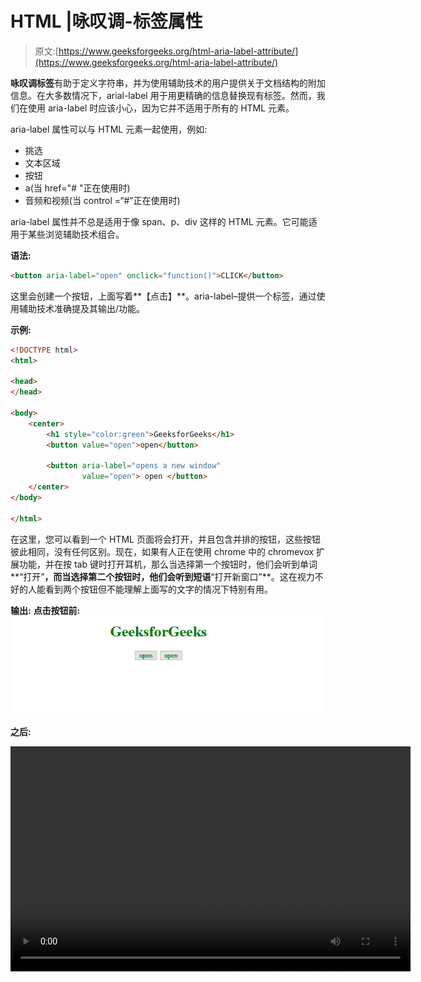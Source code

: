 # HTML |咏叹调-标签属性

> 原文:[https://www.geeksforgeeks.org/html-aria-label-attribute/](https://www.geeksforgeeks.org/html-aria-label-attribute/)

**咏叹调标签**有助于定义字符串，并为使用辅助技术的用户提供关于文档结构的附加信息。在大多数情况下，arial-label 用于用更精确的信息替换现有标签。然而，我们在使用 aria-label 时应该小心，因为它并不适用于所有的 HTML 元素。

aria-label 属性可以与 HTML 元素一起使用，例如:

*   挑选
*   文本区域
*   按钮
*   a(当 href="# "正在使用时)
*   音频和视频(当 control =“#”正在使用时)

aria-label 属性并不总是适用于像 span、p、div 这样的 HTML 元素。它可能适用于某些浏览辅助技术组合。

**语法:**

```html
<button aria-label="open" onclick="function()">CLICK</button>
```

这里会创建一个按钮，上面写着**【点击】**。aria-label–提供一个标签，通过使用辅助技术准确提及其输出/功能。

**示例:**

```html
<!DOCTYPE html>
<html>

<head>
</head>

<body>
    <center>
        <h1 style="color:green">GeeksforGeeks</h1>
        <button value="open">open</button>

        <button aria-label="opens a new window" 
                value="open"> open </button>
    </center>
</body>

</html>
```

在这里，您可以看到一个 HTML 页面将会打开，并且包含并排的按钮，这些按钮彼此相同，没有任何区别。现在，如果有人正在使用 chrome 中的 chromevox 扩展功能，并在按 tab 键时打开耳机，那么当选择第一个按钮时，他们会听到单词**“打开”**，而当选择第二个按钮时，他们会听到短语**“打开新窗口”**。这在视力不好的人能看到两个按钮但不能理解上面写的文字的情况下特别有用。

**输出:**
**点击按钮前:**
![](img/3608125f2212f2deb204c19ac85d6e92.png)

**之后:**

<video class="wp-video-shortcode" id="video-347205-1" width="640" height="360" preload="metadata" controls=""><source type="video/mp4" src="https://contribute.geeksforgeeks.org/wp-content/uploads/20190926_171451_Trim1.mp4?_=1">[https://contribute.geeksforgeeks.org/wp-content/uploads/20190926_171451_Trim1.mp4](https://contribute.geeksforgeeks.org/wp-content/uploads/20190926_171451_Trim1.mp4)</video>